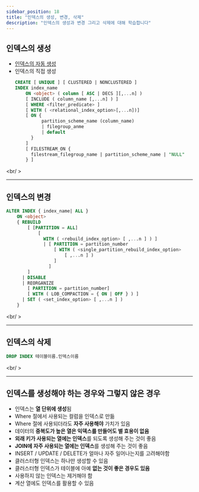 ```yaml
---
sidebar_position: 18
title: "인덱스의 생성, 변경, 삭제"
description: "인덱스의 생성과 변경 그리고 삭제에 대해 학습합니다"
---
```


## 인덱스의 생성

- [인덱스의 자동 생성](10_01.md#인덱스-자동-생성)
- 인덱스의 직접 생성
  ```sql
  CREATE [ UNIQUE ] [ CLUSTERED | NONCLUSTERED ]
  INDEX index_name
      ON <object> ( column [ ASC | DECS ][,...n] )
      [ INCLUDE ( column_name [,...n] ) ]
      [ WHERE <filter_predicate> ]
      [ WITH ( <relational_index_option>[,...n])]
      [ ON {
            partition_scheme_name (column_name)
            | filegroup_anme
            | default
        }
      ]
      [ FILESTREAM_ON {
        filestream_filegroup_name | partition_scheme_name | "NULL"
      } ]
  ```

<br/ >

---

## 인덱스의 변경

```sql
ALTER INDEX { index_name| ALL }
    ON <object>
    { REBUILD
        [ [PARTITION = ALL]
            [
              WITH ( <rebuild_index_option> [ ,...n ] ) ]
              | [ PARTITION = partition_number
                  [ WITH ( <single_partition_rebuild_index_option>
                      [ ,...n ] )
                  ]
                ]
        ]
      | DISABLE
      | REORGANIZE
        [ PARTITION = partition_number]
        [ WITH ( LOB_COMPACTION = { ON | OFF } ) ]
      | SET ( <set_index_option> [ ,...n ] )
    }
```

<br/ >

---

## 인덱스의 삭제

```sql
DROP INDEX 테이블이름.인덱스이름
```

<br/ >

---

## 인덱스를 생성해야 하는 경우와 그렇지 않은 경우

- 인덱스는 **열 단위에 생성**됨
- Where 절에서 사용되는 컬럼을 인덱스로 만듦
- Where 절에 사용되더라도 **자주 사용해야** 가치가 있음
- 데이터의 **중복도가 높은 열은 익덱스를 만들어도 별 효용이 없음**
- **외래 키가 사용되는 열에는 인덱스**를 되도록 생성해 주는 것이 좋음
- **JOIN에 자주 사용되는 열에는 인덱스**를 생성해 주는 것이 좋음
- INSERT / UPDATE / DELETE가 얼마나 자주 일어나는지를 고려해야함
- 클러스터형 인덱스는 하나만 생성할 수 있음
- 클러스터형 인덱스가 테이블에 아예 **없는 것이 좋은 경우도 있음**
- 사용하지 않는 인덱스는 제거해야 함
- 계산 열에도 인덱스를 활용할 수 있음
